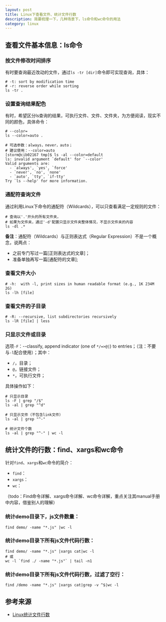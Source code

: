 ```yaml
---
layout: post
title: Linux下查看文件、统计文件行数
description: 简要梳理一下，几种场景下，ls命令和wc命令的用法
category: linux
---
```


## 查看文件基本信息：ls命令


### 按文件修改时间排序

有时要查询最近改动的文件，通过`ls -tr [dir]`命令即可实现查询，具体：

	# -t: sort by modification time
	# -r: reverse order while sorting
	ls -tr .

### 设置查询结果配色

有时，希望区分ls查询的结果，可执行文件、文件、文件夹，为方便阅读，现实不同的颜色，具体命令：

	# --color= 
	ls --color=auto .
	
	# 可选参数：always，never，auto；
	# 建议使用：--color=auto
	[storm@cib02167 tmp]$ ls -al --color=default
	ls: invalid argument `default' for `--color'
	Valid arguments are:
	  - `always', `yes', `force'
	  - `never', `no', `none'
	  - `auto', `tty', `if-tty'
	Try `ls --help' for more information.


### 通配符查询文件

通过利用Linux下命令的通配符（Wildcards），可以只查看满足一定规则的文件：

	# 查询以'.'开头的所有文件夹，
	# 如果为文件夹，通过'-d'配置只显示文件夹整体情况，不显示文件夹的内容
	ls -dl .*

**备注**：通配符（Wildcards）与正则表达式（Regular Expression）不是一个概念，说两点：

* 之前专门写过一篇[正则表达式的文章]；
* 准备单独再写一篇[通配符的文章];
	
	
### 查看文件大小

	# -h:  with -l, print sizes in human readable format (e.g., 1K 234M 2G)
	ls -lh [file]


### 查看文件的子目录

	# -R: --recursive, list subdirectories recursively
	ls -lR [file] | less


### 只显示文件或目录

选项`-F`：--classify, append indicator (one of `*/=>@|`) to entries；（注：不要与`-l`配合使用）；其中：

* `/`，目录；
* `@`，链接文件；
* `*`，可执行文件；

具体操作如下：

	# 只显示目录
	ls -F | grep "/$"
	ls -al | grep "^d"
	
	# 只显示文件（不包含link文件）
	ls -al | grep "^-"

	# 统计文件个数
	ls -al | grep "^-" | wc -l



## 统计文件的行数：find、xargs和wc命令

针对`find`、`xargs`和`wc`命令的简介：

* `find`：
* `xargs`：
* `wc`：	

（todo：Find命令详解、xargs命令详解、wc命令详解，重点关注其manual手册中内容，借鉴别人的理解）


### 统计demo目录下，js文件数量：

	find demo/ -name "*.js" |wc -l

### 统计demo目录下所有js文件代码行数：

	find demo/ -name "*.js" |xargs cat|wc -l 
	# 或 
	wc -l `find ./ -name "*.js"` | tail -n1

### 统计demo目录下所有js文件代码行数，过滤了空行：

	find /demo -name "*.js" |xargs cat|grep -v ^$|wc -l


	
	
	
	
## 参考来源

* [Linux统计文件行数][Linux统计文件行数]
	
	
	

	
[NingG]:    						http://ningg.github.com  "NingG"
[Linux统计文件行数]:				http://www.cnblogs.com/fullhouse/archive/2011/07/17/2108786.html








